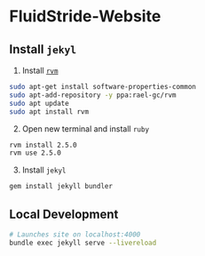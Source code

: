 # FluidStride-Website

## Install `jekyl`
1. Install [`rvm`](https://github.com/rvm/ubuntu_rvm)
```bash
sudo apt-get install software-properties-common
sudo apt-add-repository -y ppa:rael-gc/rvm
sudo apt update
sudo apt install rvm
```

2. Open new terminal and install `ruby`
```bash
rvm install 2.5.0
rvm use 2.5.0
```

3. Install `jekyl`
```bash
gem install jekyll bundler
```

## Local Development
```bash
# Launches site on localhost:4000
bundle exec jekyll serve --livereload
```
